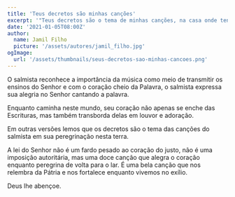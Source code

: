 ```yaml
---
title: 'Teus decretos são minhas canções'
excerpt: '"Teus decretos são o tema de minhas canções, na casa onde tenho vivido" (Salmo 119.54)'
date: '2021-01-05T08:00Z'
author:
  name: Jamil Filho
  picture: '/assets/autores/jamil_filho.jpg'
ogImage:
  url: '/assets/thumbnails/seus-decretos-sao-minhas-cancoes.png'
---
```


O salmista reconhece a importância da música como meio de transmitir os ensinos do Senhor e com  o coração cheio da Palavra, o salmista expressa sua alegria no Senhor cantando a palavra.

Enquanto caminha neste mundo, seu coração não apenas se enche das Escrituras, mas também transborda delas em louvor e adoração.

Em outras versões lemos que os decretos são o tema das canções do salmista em sua peregrinação nesta terra.

A lei do Senhor não é um fardo pesado ao coração do justo, não é uma imposição autoritária, mas uma doce canção que alegra o coração enquanto peregrina de volta para o lar. É uma bela canção que nos relembra da Pátria e nos fortalece enquanto vivemos no exílio.

Deus lhe abençoe.
